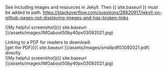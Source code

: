 ---
---
See Including images and resources in Jekyll. Then {{ site.baseurl }} must be added to path.
https://stackoverflow.com/questions/28820917/jekyll-on-github-pages-not-displaying-images-and-has-broken-links  

![My helpful screenshot]({{ site.baseurl }}/assets/images/IMGabout50by40px03092021.jpg)

Linking to a PDF for readers to download:  
[get the PDF]({{ site.baseurl }}/assets/images/smallpdf03092021.pdf) directly.  
![My helpful screenshot]({{ site.baseurl }}/assets/images/IMGabout50by40px03092021.jpg)  
